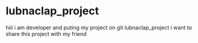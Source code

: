 # lubnaclap_project
hiii i am developer and puting my project on git lubnaclap_project i want to share this project with my friend
